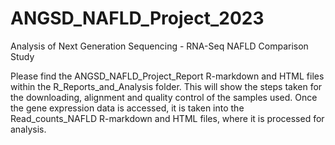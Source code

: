 # ANGSD_NAFLD_Project_2023
Analysis of Next Generation Sequencing - RNA-Seq NAFLD Comparison Study

Please find the ANGSD_NAFLD_Project_Report R-markdown and HTML files within the R_Reports_and_Analysis folder. This will show the steps taken for the downloading, alignment and quality control of the samples used. Once the gene expression data is accessed, it is taken into the Read_counts_NAFLD R-markdown and HTML files, where it is processed for analysis.
